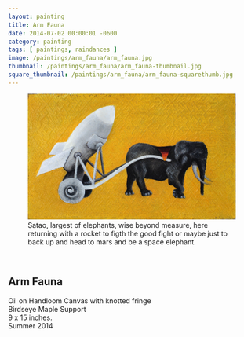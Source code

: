 ```yaml
---
layout: painting
title: Arm Fauna 
date: 2014-07-02 00:00:01 -0600
category: painting
tags: [ paintings, raindances ]
image: /paintings/arm_fauna/arm_fauna.jpg
thumbnail: /paintings/arm_fauna/arm_fauna-thumbnail.jpg
square_thumbnail: /paintings/arm_fauna/arm_fauna-squarethumb.jpg
---
```


<figure class="fullwidth"><img src="/paintings/arm_fauna/arm_fauna.jpg" alt="A painting titled: arm_fauna.jpg by painter Kyle Cunningham" /><figcaption>Satao, largest of elephants, wise beyond measure, here returning with a rocket to figth the good fight or maybe just to back up and head to mars and be a space elephant.</figcaption></figure>

<br/>

## Arm Fauna
Oil on Handloom Canvas with knotted fringe  
Birdseye Maple Support  
9 x 15 inches.  
Summer 2014  
